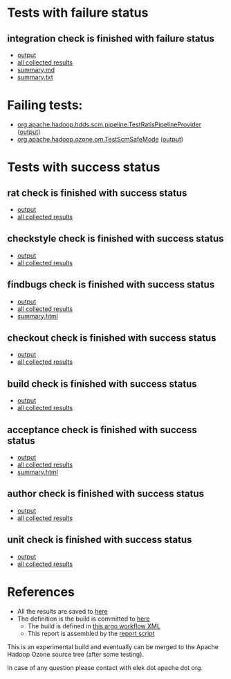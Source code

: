 # Tests with failure status

## integration check is finished with failure status

   * [output](https://raw.githubusercontent.com/elek/ozone-ci-03/master/pr/pr-hdds-2361-kbd2q/integration/output.log)
   * [all collected results](https://github.com/elek/ozone-ci-03/tree/master/pr/pr-hdds-2361-kbd2q/integration)
   * [summary.md](https://github.com/elek/ozone-ci-03/tree/master/pr/pr-hdds-2361-kbd2q/integration/summary.md)
   * [summary.txt](https://github.com/elek/ozone-ci-03/tree/master/pr/pr-hdds-2361-kbd2q/integration/summary.txt)

# Failing tests: 

 * [org.apache.hadoop.hdds.scm.pipeline.TestRatisPipelineProvider](hadoop-ozone/integration-test/org.apache.hadoop.hdds.scm.pipeline.TestRatisPipelineProvider.txt) ([output](hadoop-ozone/integration-test/org.apache.hadoop.hdds.scm.pipeline.TestRatisPipelineProvider-output.txt))
 * [org.apache.hadoop.ozone.om.TestScmSafeMode](hadoop-ozone/integration-test/org.apache.hadoop.ozone.om.TestScmSafeMode.txt) ([output](hadoop-ozone/integration-test/org.apache.hadoop.ozone.om.TestScmSafeMode-output.txt))


# Tests with success status

## rat check is finished with success status

   * [output](https://raw.githubusercontent.com/elek/ozone-ci-03/master/pr/pr-hdds-2361-kbd2q/rat/output.log)
   * [all collected results](https://github.com/elek/ozone-ci-03/tree/master/pr/pr-hdds-2361-kbd2q/rat)


## checkstyle check is finished with success status

   * [output](https://raw.githubusercontent.com/elek/ozone-ci-03/master/pr/pr-hdds-2361-kbd2q/checkstyle/output.log)
   * [all collected results](https://github.com/elek/ozone-ci-03/tree/master/pr/pr-hdds-2361-kbd2q/checkstyle)


## findbugs check is finished with success status

   * [output](https://raw.githubusercontent.com/elek/ozone-ci-03/master/pr/pr-hdds-2361-kbd2q/findbugs/output.log)
   * [all collected results](https://github.com/elek/ozone-ci-03/tree/master/pr/pr-hdds-2361-kbd2q/findbugs)
   * [summary.html](https://elek.github.io/ozone-ci-03/pr/pr-hdds-2361-kbd2q/findbugs/summary.html)


## checkout check is finished with success status

   * [output](https://raw.githubusercontent.com/elek/ozone-ci-03/master/pr/pr-hdds-2361-kbd2q/checkout/output.log)
   * [all collected results](https://github.com/elek/ozone-ci-03/tree/master/pr/pr-hdds-2361-kbd2q/checkout)


## build check is finished with success status

   * [output](https://raw.githubusercontent.com/elek/ozone-ci-03/master/pr/pr-hdds-2361-kbd2q/build/output.log)
   * [all collected results](https://github.com/elek/ozone-ci-03/tree/master/pr/pr-hdds-2361-kbd2q/build)


## acceptance check is finished with success status

   * [output](https://raw.githubusercontent.com/elek/ozone-ci-03/master/pr/pr-hdds-2361-kbd2q/acceptance/output.log)
   * [all collected results](https://github.com/elek/ozone-ci-03/tree/master/pr/pr-hdds-2361-kbd2q/acceptance)
   * [summary.html](https://elek.github.io/ozone-ci-03/pr/pr-hdds-2361-kbd2q/acceptance/summary.html)


## author check is finished with success status

   * [output](https://raw.githubusercontent.com/elek/ozone-ci-03/master/pr/pr-hdds-2361-kbd2q/author/output.log)
   * [all collected results](https://github.com/elek/ozone-ci-03/tree/master/pr/pr-hdds-2361-kbd2q/author)


## unit check is finished with success status

   * [output](https://raw.githubusercontent.com/elek/ozone-ci-03/master/pr/pr-hdds-2361-kbd2q/unit/output.log)
   * [all collected results](https://github.com/elek/ozone-ci-03/tree/master/pr/pr-hdds-2361-kbd2q/unit)




# References

 * All the results are saved to [here](https://github.com/elek/ozone-ci-03/tree/master/pr/pr-hdds-2361-kbd2q/)
 * The definition is the build is committed to [here](https://github.com/elek/argo-ozone)
    * The build is defined in [this argo workflow XML](https://github.com/elek/argo-ozone/blob/master/ozone-build.yaml)
    * This report is assembled by the [report script](https://github.com/elek/argo-ozone/blob/master/scripts/report.sh)

This is an experimental build and eventually can be merged to the Apache Hadoop Ozone source tree (after some testing).

In case of any question please contact with elek dot apache dot org.
